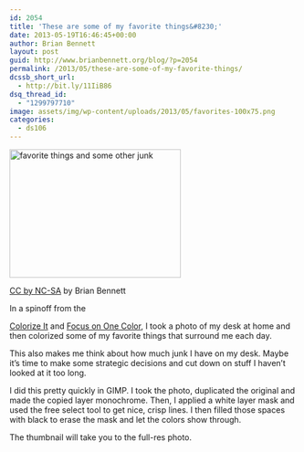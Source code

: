 ```yaml
---
id: 2054
title: 'These are some of my favorite things&#8230;'
date: 2013-05-19T16:46:45+00:00
author: Brian Bennett
layout: post
guid: http://www.brianbennett.org/blog/?p=2054
permalink: /2013/05/these-are-some-of-my-favorite-things/
dcssb_short_url:
  - http://bit.ly/11IiB86
dsq_thread_id:
  - "1299797710"
image: assets/img/wp-content/uploads/2013/05/favorites-100x75.png
categories:
  - ds106
---
```

<div id="attachment_2055" style="max-width: 310px" class="wp-caption alignleft">
  <a href="http://www.ohheybrian.com/images/favorites.png"><img src="http://blog.ohheybrian.com/wp-content/uploads/2013/05/favorites-300x225.png" alt="favorite things and some other junk" width="300" height="225" class="size-medium wp-image-2055" srcset="https://blog.ohheybrian.com/wp-content/uploads/2013/05/favorites-300x225.png 300w, https://blog.ohheybrian.com/wp-content/uploads/2013/05/favorites-1024x768.png 1024w, https://blog.ohheybrian.com/wp-content/uploads/2013/05/favorites-100x75.png 100w, https://blog.ohheybrian.com/wp-content/uploads/2013/05/favorites.png 1200w" sizes="(max-width: 300px) 100vw, 300px" /></a>

  <p class="wp-caption-text">
    <a href="http://creativecommons.org/licenses/by-nc-sa/3.0/deed.en_US">CC by NC-SA</a> by Brian Bennett
  </p>
</div>In a spinoff from the

[Colorize It](http://assignments.ds106.us/assignments/colorize-it/) and [Focus on One Color](http://assignments.ds106.us/assignments/focus-on-one-color/), I took a photo of my desk at home and then colorized some of my favorite things that surround me each day.

This also makes me think about how much junk I have on my desk. Maybe it&#8217;s time to make some strategic decisions and cut down on stuff I haven&#8217;t looked at it too long.

I did this pretty quickly in GIMP. I took the photo, duplicated the original and made the copied layer monochrome. Then, I applied a white layer mask and used the free select tool to get nice, crisp lines. I then filled those spaces with black to erase the mask and let the colors show through.

The thumbnail will take you to the full-res photo.
